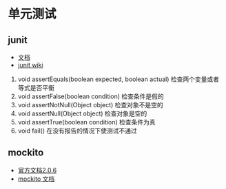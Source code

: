 # 单元测试 
## junit
* [文档](https://skyao.gitbooks.io/learning-java-unit-test/content/junit/base/)
* [junit wiki](http://wiki.jikexueyuan.com/project/junit/test-framework.html)

1.	void assertEquals(boolean expected, boolean actual) 
检查两个变量或者等式是否平衡
2.	void assertFalse(boolean condition) 
检查条件是假的
3.	void assertNotNull(Object object) 
检查对象不是空的
4.	void assertNull(Object object) 
检查对象是空的
5.	void assertTrue(boolean condition) 
检查条件为真
6.	void fail() 
在没有报告的情况下使测试不通过

## mockito
* [官方文档2.0.6](https://github.com/hehonghui/mockito-doc-zh)
* [mockito 文档](https://skyao.gitbooks.io/learning-java-unit-test/content/mockito/)
